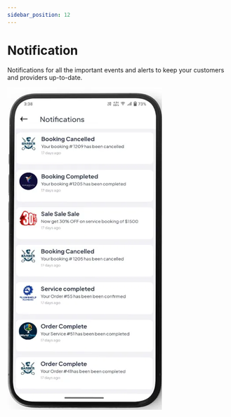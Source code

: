 ```yaml
---
sidebar_position: 12
---
```

# Notification

Notifications for all the important events and alerts to keep your customers and providers up-to-date.

![Notification](../../static/img/adminPanel/app_notification.webp)
